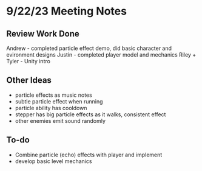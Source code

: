 # 9/22/23 Meeting Notes

## Review Work Done
Andrew - completed particle effect demo, did basic character and evironment designs
Justin - completed player model and mechanics
Riley + Tyler - Unity intro

## Other Ideas
- particle effects as music notes
- subtle particle effect when running
- particle ability has cooldown
- stepper has big particle effects as it walks, consistent effect
- other enemies emit sound randomly

## To-do
- Combine particle (echo) effects with player and implement
- develop basic level mechanics